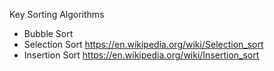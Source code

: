 Key Sorting Algorithms

* Bubble Sort
* Selection Sort
      https://en.wikipedia.org/wiki/Selection_sort
* Insertion Sort
      https://en.wikipedia.org/wiki/Insertion_sort


